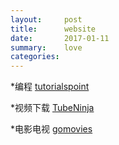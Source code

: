 ```yaml
---
layout:     post
title:      website
date:       2017-01-11
summary:    love
categories: 
---
```


*编程     [tutorialspoint](https://www.tutorialspoint.com/)

*视频下载  [TubeNinja](https://www.tubeninja.net/)

*电影电视  [gomovies](https://gomovies.to/)

